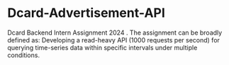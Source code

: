 # Dcard-Advertisement-API
Dcard Backend Intern Assignment  2024 .  The assignment can be broadly defined as:  Developing a read-heavy API (1000 requests per second) for querying time-series data within specific intervals under multiple conditions. 
